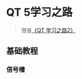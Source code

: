 # QT 5学习之路

> 借鉴[《QT 学习之路2》](https://www.devbean.net/2012/08/qt-study-road-2-catelog/)

## 基础教程

### 信号槽

